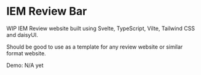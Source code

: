 # IEM Review Bar

WIP IEM Review website built using Svelte, TypeScript, Vilte, Tailwind CSS and daisyUI.

Should be good to use as a template for any review website or similar format website.

Demo: N/A yet